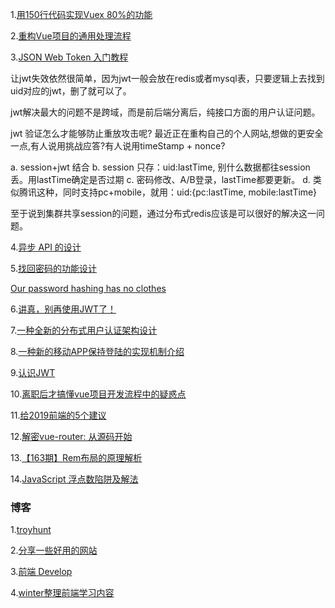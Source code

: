 
1.[用150行代码实现Vuex 80%的功能](https://juejin.im/post/5c62ea95e51d457ffe60c084)

2.[重构Vue项目的通用处理流程](https://juejin.im/post/5c60e3a3e51d457fa277efc1)

3.[JSON Web Token 入门教程](http://www.ruanyifeng.com/blog/2018/07/json_web_token-tutorial.html)

让jwt失效依然很简单，因为jwt一般会放在redis或者mysql表，只要逻辑上去找到uid对应的jwt，删了就可以了。

jwt解决最大的问题不是跨域，而是前后端分离后，纯接口方面的用户认证问题。

jwt 验证怎么才能够防止重放攻击呢? 最近正在重构自己的个人网站,想做的更安全一点,有人说用挑战应答?有人说用timeStamp + nonce? 

  a. session+jwt 结合
  b. session 只存：uid:lastTime, 别什么数据都往session 丢。用lastTime确定是否过期
  c. 密码修改、A/B登录，lastTime都要更新。
  d. 类似腾讯这种，同时支持pc+mobile，就用：uid:{pc:lastTime, mobile:lastTime}
  
 至于说到集群共享session的问题，通过分布式redis应该是可以很好的解决这一问题。
 
 4.[异步 API 的设计](http://www.ruanyifeng.com/blog/2018/12/async-api-design.html)
 
 5.[找回密码的功能设计](http://www.ruanyifeng.com/blog/2019/02/password.html)
 
 [Our password hashing has no clothes](https://www.troyhunt.com/our-password-hashing-has-no-clothes/)
 
 6.[讲真，别再使用JWT了！](https://www.jianshu.com/p/af8360b83a9f)
 
 7.[一种全新的分布式用户认证架构设计](https://www.jianshu.com/p/85d86877a1a6)
 
 8.[一种新的移动APP保持登陆的实现机制介绍](https://www.jianshu.com/p/b4cf771e570e)
 
 9.[认识JWT](https://www.cnblogs.com/cjsblog/p/9277677.html)
 
 10.[离职后才搞懂vue项目开发流程中的疑惑点](https://juejin.im/post/5c488a3cf265da615705cc2a)
 
 11.[给2019前端的5个建议](https://juejin.im/post/5c617c576fb9a049e93d33a4)
 
 12.[解密vue-router: 从源码开始](https://juejin.im/post/5af108dc518825672565cf31)
 
 13.[【163期】Rem布局的原理解析](https://mp.weixin.qq.com/s?__biz=MzA5Njc3Njk5NA==&mid=2650529379&idx=1&sn=72e06aca8c404a652b39c0bf481e8206&chksm=88a5982ebfd211389d219d29e2a9ba1598eb1c5bdeb8a88a6c292743bc592137cd99c2136495#rd)
 
 14.[JavaScript 浮点数陷阱及解法](https://www.cnblogs.com/sunshq/p/7682109.html)
 
 
 ### 博客
 1.[troyhunt](https://www.troyhunt.com/)
 
 2.[分享一些好用的网站](https://juejin.im/post/5c602ba6e51d457fc75f7d09)
 
 3.[前端 Develop](http://chuangzaoshi.com/code)
 
  4.[winter整理前端学习内容](https://github.com/kamranahmedse/developer-roadmap/blob/master/readme.md)
 
